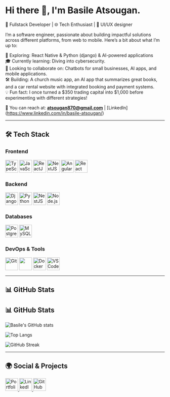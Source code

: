 # Hi there 👋, I'm Basile Atsougan.  

🚀 Fullstack Developer | 🌐 Tech Enthusiast | 🎨 UI/UX designer  

I’m a software engineer, passionate about building impactful solutions across different platforms, from web to mobile. Here’s a bit about what I’m up to:  

🚀 Exploring: React Native & Python (django) & AI-powered applications  
🎓 Currently learning: Diving into cybersecurity.  
🤝 Looking to collaborate on: Chatbots for small businesses, AI apps, and mobile applications.  
🛠️ Building: A church music app, an AI app that summarizes great books, and a car rental website with integrated booking and payment systems.  
💡 Fun fact: I once turned a $350 trading capital into $1,000 before experimenting with different strategies!  


📨 You can reach at: **atsougan870@gmail.com** | [LinkedIn] (https://www.linkedin.com/in/basile-atsougan/)

---


## 🛠️ Tech Stack  

### Frontend  
<p align="left">
  <img src="https://devicon-website.vercel.app/api/typescript/original.svg" alt="TypeScript" width="40" height="40"/>
  <img src="https://devicon-website.vercel.app/api/javascript/original.svg" alt="JavaScript" width="40" height="40"/>
  <img src="https://devicon-website.vercel.app/api/react/original.svg" alt="ReactJS" width="40" height="40"/>
  <img src="https://devicon-website.vercel.app/api/nextjs/original.svg" alt="NextJS" width="40" height="40"/>
  <img src="https://devicon-website.vercel.app/api/angularjs/original.svg" alt="Angular" width="40" height="40"/>
  <img src="https://devicon-website.vercel.app/api/react/original.svg" alt="React Native" width="40" height="40"/>
</p>

### Backend  
<p align="left">
  <img src="https://devicon-website.vercel.app/api/django/plain-wordmark.svg?color=%23EDF6F2" alt="Django" width="40" height="40"/>
  <img src="https://devicon-website.vercel.app/api/python/original.svg" alt="Python" width="40" height="40"/>
  <img src="https://devicon-website.vercel.app/api/nestjs/plain.svg" alt="NestJS" width="40" height="40"/>
  <img src="https://devicon-website.vercel.app/api/nodejs/original.svg" alt="Node.js" width="40" height="40"/>
</p>

### Databases  
<p align="left">
  <img src="https://devicon-website.vercel.app/api/postgresql/original.svg" alt="PostgresSQL" width="40" height="40"/>
  <img src="https://devicon-website.vercel.app/api/mysql/original-wordmark.svg" alt="MySQL" width="40" height="40"/>
</p>

### DevOps & Tools  
<p align="left">
  <img src="https://devicon-website.vercel.app/api/git/original.svg" alt="Git" width="40" height="40"/>
  <img src="https://devicon-website.vercel.app/api/github/original-wordmark.svg?color=%23FFFFFF" width="40" height="40"/>
  <img src="https://devicon-website.vercel.app/api/docker/original.svg" alt="Docker" width="40" height="40"/>
  <img src="https://devicon-website.vercel.app/api/vscode/original.svg" alt="VS Code" width="40" height="40"/>
</p>



---

## 📊 GitHub Stats  

## 📊 GitHub Stats  

![Basile's GitHub stats](https://github-readme-stats.vercel.app/api?username=basileatsougan&show_icons=true&theme=tokyonight)  

![Top Langs](https://github-readme-stats.vercel.app/api/top-langs/?username=basileatsougan&layout=compact&theme=tokyonight)  

![GitHub Streak](https://github-readme-streak-stats.herokuapp.com/?user=basileatsougan&theme=tokyonight)  


---

## 🌍 Social & Projects  

<p align="left">
  <a href="https://portfolio-nine-xi-99.vercel.app/">
    <img src="https://devicon-website.vercel.app/api/socketio/original.svg" alt="Portfolio" width="40" height="40"/>
  </a>
  <a href="https://www.linkedin.com/in/basile-atsougan/">
    <img src="https://devicon-website.vercel.app/api/linkedin/original.svg" alt="LinkedIn" width="40" height="40"/>
  </a>
  <a href="https://github.com/basileatsougan">
    <img src="https://devicon-website.vercel.app/api/github/original.svg" alt="GitHub" width="40" height="40"/>
  </a>
</p>


 
<!---
basileatsougan/basileatsougan is a ✨ special ✨ repository because its `README.md` (this file) appears on your GitHub profile.
You can click the Preview link to take a look at your changes.
--->
